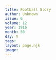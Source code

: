 ```yaml
---
title: Football Glory
author: Unknown
issue: 6
volume: 12
year: 1916
month: 50
day: V
tags:
layout: page.njk
image:
---
```



